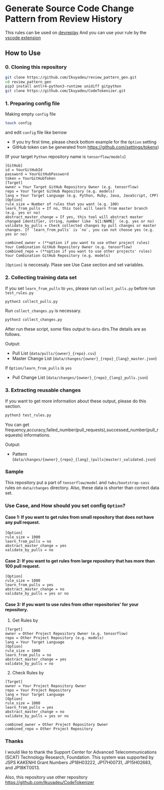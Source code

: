 # Generate Source Code Change Pattern from Review History

This rules can be used on [devreplay](https://www.npmjs.com/package/devreplay)
And you can use your rule by the [vscode extension](https://marketplace.visualstudio.com/items?itemName=Ikuyadeu.devreplay)

## How to Use

### 0. Cloning this repository

```sh
git clone https://github.com/Ikuyadeu/review_pattern_gen.git
cd review_pattern_gen
pip3 install antlr4-python3-runtime unidiff gitpython
git clone https://github.com/Ikuyadeu/CodeTokenizer.git
```

### 1. Preparing config file

Making empty `config` file

```sh
touch config
```

and edit `config` file like berrow

* If you try first time, please check bottom example for the `Option` setting
* GitHub token can be generated from https://github.com/settings/tokens)

(If your target `Python` repository name is `tensorflow/models`)
```properties
[GitHub]
id = YourGitHubId
password = YourGitHubPassword
token = YourGitHubToken
[Target]
owner = Your Target GitHub Repository Owner (e.g. tensorflow)
repo = Your Target GitHub Repository (e.g. models)
lang = Your Target Language (e.g. Python, Ruby, Java, JavaScript, CPP)
[Option]
rule_size = Number of rules that you want (e.g. 100)
learn_from_pulls = If no, this tool will learn from master branch (e.g. yes or no)
abstract_master_change = If yes, this tool will abstract master changed identifier, string, number like `${1:NAME}` (e.g. yes or no)
validate_by_pulls = Check collected changes by pull changes or master changes. If `learn_from_pulls` is `no`, you can not choose yes (e.g. yes or no)

combined_owner = (**option if you want to use other project rules) Your Combination GitHub Repository Owner (e.g. tensorflow)
combined_repo = (**option if you want to use other projects' rules) Your Combination GitHub Repository (e.g. models)
```

`[Option]` is neccesaly. Plase see Use Case section and set variables.

### 2. Collecting training data set

If you set `learn_from_pulls` to `yes`, please run `collect_pulls.py` before run `test_rules.py`
```sh
python3 collect_pulls.py
```

Run `collect_changes.py` is necessary.

```sh
python3 collect_changes.py
```

After run these script, some files output to `data` dirs.The details are as follows.

Output:
* Pull List (`data/pulls/{owner}_{repo}.csv`)
* Master Change List (`data/changes/{owner}_{repo}_{lang}_master.json`)

If `Option/learn_from_pulls` is `yes`
* Pull Change List (`data/changes/{owner}_{repo}_{lang}_pulls.json`)


### 3. Extracting reusable changes

If you want to get more information about these output, please do this section.
```sh
python3 test_rules.py
```
You can get frequency,accuracy,failed_number(pull_requests),successed_number(pull_requests) informations.

Output:
* Pattern (`data/changes/{owner}_{repo}_{lang}_(pulls|master)_validated.json`)

### Sample

This repository put a part of `tensorflow/model` and `twbs/bootstrap-sass` rules on `data/changes` directory.
Also, these data is shorter than correct data set.

### Use Case, and How should you set config `Option`?

#### Case 1: If you want to get rules from small repository that does not have any pull request.

```properties
[Option]
rule_size = 1000
learn_from_pulls = no
abstract_master_change = yes
validate_by_pulls = no
```

#### Case 2: If you want to get rules from large repository that has more than 100 pull request.

```properties
[Option]
rule_size = 1000
learn_from_pulls = yes
abstract_master_change = no
validate_by_pulls = yes or no
```

#### Case 3: If you want to use rules from other repositories' for your repository.

1. Get Rules by

```properties
[Target]
owner = Other Project Repository Owner (e.g. tensorflow)
repo = Other Project Repository (e.g. models)
lang = Your Target Language
[Option]
rule_size = 1000
learn_from_pulls = no
abstract_master_change = yes
validate_by_pulls = no
```

2. Check Rules by 

```properties
[Target]
owner = Your Project Repository Owner
repo = Your Project Repository
lang = Your Target Language
[Option]
rule_size = 1000
learn_from_pulls = yes
abstract_master_change = no
validate_by_pulls = yes or no

combined_owner = Other Project Repository Owner
combined_repo = Other Project Repository
```

### Thanks

I would like to thank the Support Center for Advanced Telecommunications (SCAT) Technology Research, Foundation. This system was supported by JSPS KAKENHI Grant Numbers JP18H03222, JP17H00731, JP15H02683, and JP18KT0013.

Also, this repository use other repository
https://github.com/Ikuyadeu/CodeTokenizer

